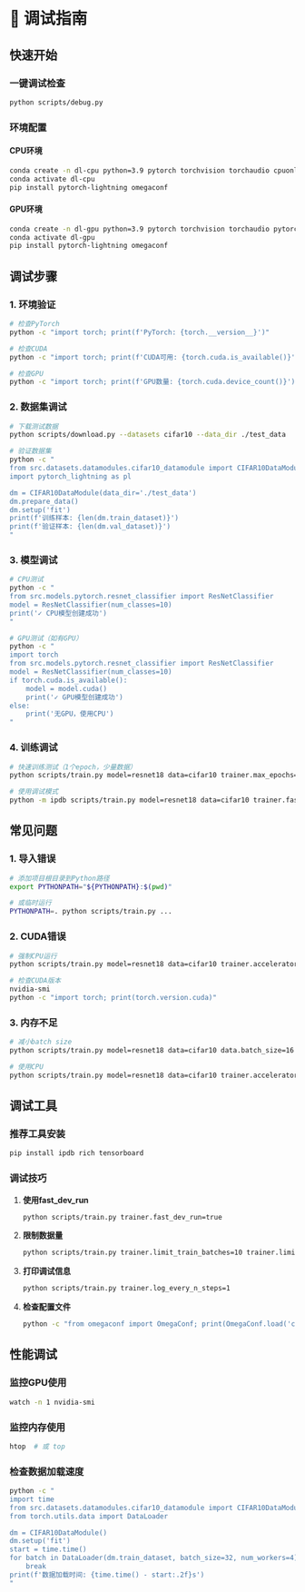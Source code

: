 # 🐛 调试指南

## 快速开始

### 一键调试检查
```bash
python scripts/debug.py
```

### 环境配置

#### CPU环境
```bash
conda create -n dl-cpu python=3.9 pytorch torchvision torchaudio cpuonly -c pytorch
conda activate dl-cpu
pip install pytorch-lightning omegaconf
```

#### GPU环境
```bash
conda create -n dl-gpu python=3.9 pytorch torchvision torchaudio pytorch-cuda=11.7 -c pytorch -c nvidia
conda activate dl-gpu
pip install pytorch-lightning omegaconf
```

## 调试步骤

### 1. 环境验证
```bash
# 检查PyTorch
python -c "import torch; print(f'PyTorch: {torch.__version__}')"

# 检查CUDA
python -c "import torch; print(f'CUDA可用: {torch.cuda.is_available()}')"

# 检查GPU
python -c "import torch; print(f'GPU数量: {torch.cuda.device_count()}')"
```

### 2. 数据集调试
```bash
# 下载测试数据
python scripts/download.py --datasets cifar10 --data_dir ./test_data

# 验证数据集
python -c "
from src.datasets.datamodules.cifar10_datamodule import CIFAR10DataModule
import pytorch_lightning as pl

dm = CIFAR10DataModule(data_dir='./test_data')
dm.prepare_data()
dm.setup('fit')
print(f'训练样本: {len(dm.train_dataset)}')
print(f'验证样本: {len(dm.val_dataset)}')
"
```

### 3. 模型调试
```bash
# CPU测试
python -c "
from src.models.pytorch.resnet_classifier import ResNetClassifier
model = ResNetClassifier(num_classes=10)
print('✓ CPU模型创建成功')
"

# GPU测试（如有GPU）
python -c "
import torch
from src.models.pytorch.resnet_classifier import ResNetClassifier
model = ResNetClassifier(num_classes=10)
if torch.cuda.is_available():
    model = model.cuda()
    print('✓ GPU模型创建成功')
else:
    print('无GPU，使用CPU')
"
```

### 4. 训练调试
```bash
# 快速训练测试（1个epoch，少量数据）
python scripts/train.py model=resnet18 data=cifar10 trainer.max_epochs=1 trainer.limit_train_batches=5 trainer.limit_val_batches=5 trainer.fast_dev_run=true

# 使用调试模式
python -m ipdb scripts/train.py model=resnet18 data=cifar10 trainer.fast_dev_run=true
```

## 常见问题

### 1. 导入错误
```bash
# 添加项目根目录到Python路径
export PYTHONPATH="${PYTHONPATH}:$(pwd)"

# 或临时运行
PYTHONPATH=. python scripts/train.py ...
```

### 2. CUDA错误
```bash
# 强制CPU运行
python scripts/train.py model=resnet18 data=cifar10 trainer.accelerator=cpu

# 检查CUDA版本
nvidia-smi
python -c "import torch; print(torch.version.cuda)"
```

### 3. 内存不足
```bash
# 减小batch size
python scripts/train.py model=resnet18 data=cifar10 data.batch_size=16

# 使用CPU
python scripts/train.py model=resnet18 data=cifar10 trainer.accelerator=cpu
```

## 调试工具

### 推荐工具安装
```bash
pip install ipdb rich tensorboard
```

### 调试技巧

1. **使用fast_dev_run**
   ```bash
   python scripts/train.py trainer.fast_dev_run=true
   ```

2. **限制数据量**
   ```bash
   python scripts/train.py trainer.limit_train_batches=10 trainer.limit_val_batches=10
   ```

3. **打印调试信息**
   ```bash
   python scripts/train.py trainer.log_every_n_steps=1
   ```

4. **检查配置文件**
   ```bash
   python -c "from omegaconf import OmegaConf; print(OmegaConf.load('configs/config.yaml'))"
   ```

## 性能调试

### 监控GPU使用
```bash
watch -n 1 nvidia-smi
```

### 监控内存使用
```bash
htop  # 或 top
```

### 检查数据加载速度
```bash
python -c "
import time
from src.datasets.datamodules.cifar10_datamodule import CIFAR10DataModule
from torch.utils.data import DataLoader

dm = CIFAR10DataModule()
dm.setup('fit')
start = time.time()
for batch in DataLoader(dm.train_dataset, batch_size=32, num_workers=4):
    break
print(f'数据加载时间: {time.time() - start:.2f}s')
"
```
